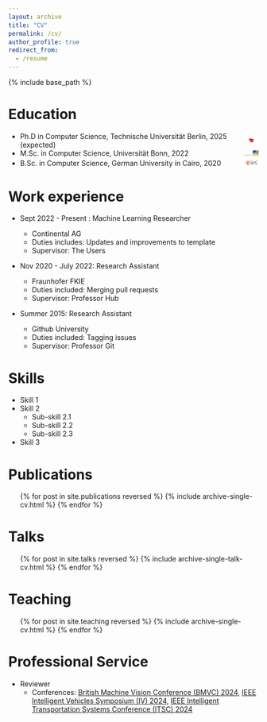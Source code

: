 ```yaml
---
layout: archive
title: "CV"
permalink: /cv/
author_profile: true
redirect_from:
  - /resume
---
```


{% include base_path %}

Education
======
<ul>
    <li>
        <div style="display: flex; align-items: center;">
            <span>Ph.D in Computer Science, Technische Universität Berlin, 2025 (expected)</span>
            <img src="/images/tu_berlin.png" alt="TU Berlin" style="margin-left: auto; width: 30px; height: auto;"/>
        </div>
    </li>
    <li>
        <div style="display: flex; align-items: center;">
            <span>M.Sc. in Computer Science, Universität Bonn, 2022</span>
            <img src="/images/uni_bonn.png" alt="University of Bonn" style="margin-left: auto; width: 30px; height: auto;"/>
        </div>
    </li>
    <li>
        <div style="display: flex; align-items: center;">
            <span>B.Sc. in Computer Science, German University in Cairo, 2020</span>
            <img src="/images/guc.png" alt="GUC" style="margin-left: auto; width: 30px; height: auto;"/>
        </div>
    </li>
</ul>


Work experience
======
* Sept 2022 - Present : Machine Learning Researcher
  * Continental AG
  * Duties includes: Updates and improvements to template
  * Supervisor: The Users

* Nov 2020 - July 2022: Research Assistant
  * Fraunhofer FKIE
  * Duties included: Merging pull requests
  * Supervisor: Professor Hub

* Summer 2015: Research Assistant
  * Github University
  * Duties included: Tagging issues
  * Supervisor: Professor Git
  
Skills
======
* Skill 1
* Skill 2
  * Sub-skill 2.1
  * Sub-skill 2.2
  * Sub-skill 2.3
* Skill 3

Publications
======
  <ul>{% for post in site.publications reversed %}
    {% include archive-single-cv.html %}
  {% endfor %}</ul>
  
Talks
======
  <ul>{% for post in site.talks reversed %}
    {% include archive-single-talk-cv.html  %}
  {% endfor %}</ul>
  
Teaching
======
  <ul>{% for post in site.teaching reversed %}
    {% include archive-single-cv.html %}
  {% endfor %}</ul>
  
Professional Service
======
* Reviewer
  * Conferences:  [British Machine Vision Conference (BMVC) 2024](https://bmvc2024.org/), [IEEE Intelligent Vehicles Symposium (IV) 2024](https://ieee-iv.org/2024/aes-and-revewers/), [IEEE Intelligent Transportation Systems Conference (ITSC) 2024](https://ieee-itsc.org/2024/) 
